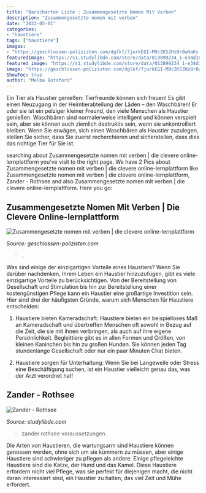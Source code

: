```yaml
---
title: "Barscharten Liste : Zusammengesetzte Nomen Mit Verben"
description: "Zusammengesetzte nomen mit verben"
date: "2022-05-01"
categories:
- "haustiere"
tags: ["haustiere"]
images:
- "https://geschlossen-polizisten.com/dglkf/7jurkEGI-M9cZK5ZHz8r8wHaKs.jpg"
featuredImage: "https://s1.studylibde.com/store/data/013899234_1-e34d10c7d4a55afc9ee9ad1127e87f03-300x300.png"
featured_image: "https://s1.studylibde.com/store/data/013899234_1-e34d10c7d4a55afc9ee9ad1127e87f03-300x300.png"
image: "https://geschlossen-polizisten.com/dglkf/7jurkEGI-M9cZK5ZHz8r8wHaKs.jpg"
ShowToc: true
author: "Melba Botsford"
---
```



Ein Tier als Haustier genießen:
Tierfreunde können sich freuen! Es gibt einen Neuzugang in der Heimtierabteilung der Läden – den Waschbären! Er oder sie ist ein pelziger kleiner Freund, den viele Menschen als Haustier genießen. Waschbären sind normalerweise intelligent und können verspielt sein, aber sie können auch ziemlich destruktiv sein, wenn sie unkontrolliert bleiben. Wenn Sie erwägen, sich einen Waschbären als Haustier zuzulegen, stellen Sie sicher, dass Sie zuerst recherchieren und sicherstellen, dass dies das richtige Tier für Sie ist.

	

		
searching about Zusammengesetzte nomen mit verben | die clevere online-lernplattform you've visit to the right page. We have 2 Pics about Zusammengesetzte nomen mit verben | die clevere online-lernplattform like Zusammengesetzte nomen mit verben | die clevere online-lernplattform, Zander - Rothsee and also Zusammengesetzte nomen mit verben | die clevere online-lernplattform. Here you go:
		
    
## Zusammengesetzte Nomen Mit Verben | Die Clevere Online-lernplattform

<img loading=lazy src="https://geschlossen-polizisten.com/dglkf/7jurkEGI-M9cZK5ZHz8r8wHaKs.jpg" onerror="this.onerror=null;this.src='https://tse2.mm.bing.net/th?id=OIP.HuKWr-bAN7gJ8D_xkWJk_gAAAA&amp;pid=15.1';" alt="Zusammengesetzte nomen mit verben | die clevere online-lernplattform">

_Source: geschlossen-polizisten.com_

>. 

	

Was sind einige der einzigartigen Vorteile eines Haustiers?
Wenn Sie darüber nachdenken, Ihrem Leben ein Haustier hinzuzufügen, gibt es viele einzigartige Vorteile zu berücksichtigen. Von der Bereitstellung von Gesellschaft und Stimulation bis hin zur Bereitstellung einer kostengünstigen Pflege kann ein Haustier eine großartige Investition sein. Hier sind drei der häufigsten Gründe, warum sich Menschen für Haustiere entscheiden:
1. Haustiere bieten Kameradschaft: Haustiere bieten ein beispielloses Maß an Kameradschaft und übertreffen Menschen oft sowohl in Bezug auf die Zeit, die sie mit ihnen verbringen, als auch auf ihre eigene Persönlichkeit. Begleittiere gibt es in allen Formen und Größen, von kleinen Kaninchen bis hin zu großen Hunden. Sie können jeden Tag stundenlange Gesellschaft oder nur ein paar Minuten Chat bieten.

2. Haustiere sorgen für Unterhaltung: Wenn Sie bei Langeweile oder Stress eine Beschäftigung suchen, ist ein Haustier vielleicht genau das, was der Arzt verordnet hat!

    
## Zander - Rothsee

<img loading=lazy src="https://s1.studylibde.com/store/data/013899234_1-e34d10c7d4a55afc9ee9ad1127e87f03-300x300.png" onerror="this.onerror=null;this.src='https://tse2.mm.bing.net/th?id=OIP.0bwBE1adusJdzl-6dk6_3QAAAA&amp;pid=15.1';" alt="Zander - Rothsee">

_Source: studylibde.com_

>zander rothsee voraussetzungen. 

	

Die Arten von Haustieren, die wartungsarm sind
Haustiere können genossen werden, ohne sich um sie kümmern zu müssen, aber einige Haustiere sind schwieriger zu pflegen als andere. Einige pflegeleichte Haustiere sind die Katze, der Hund und das Kamel. Diese Haustiere erfordern nicht viel Pflege, was sie perfekt für diejenigen macht, die nicht daran interessiert sind, ein Haustier zu halten, das viel Zeit und Mühe erfordert.

